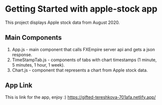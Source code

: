 # Getting Started with apple-stock app

This project displays Apple stock data from August 2020.

## Main Components 

1. App.js - main component that calls FXEmpire server api and gets a json response.
2. TimeStampTab.js - components of tabs with chart timestamps (1 minute, 5 minutes, 1 hour, 1 week).
3. Chart.js - component that represents a chart from Apple stock data.

## App Link

This is link for the app, enjoy :)
https://gifted-tereshkova-701afa.netlify.app/

